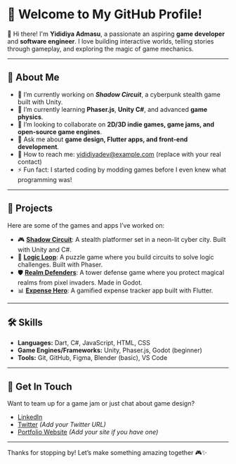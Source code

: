 # 💾 Welcome to My GitHub Profile!

👋 Hi there! I'm **Yididiya Admasu**, a passionate an aspiring **game developer** and **software engineer**. I love building interactive worlds, telling stories through gameplay, and exploring the magic of game mechanics.

---

## 🧠 About Me

* 🔭 I’m currently working on ***Shadow Circuit***, a cyberpunk stealth game built with Unity.
* 🌱 I’m currently learning **Phaser.js**, **Unity C#**, and advanced **game physics**.
* 👯 I’m looking to collaborate on **2D/3D indie games, game jams, and open-source game engines**.
* 💬 Ask me about **game design, Flutter apps, and front-end development**.
* 📨 How to reach me: [yididiyadev@example.com](mailto:yididiyadev@example.com) (replace with your real contact)
* ⚡ Fun fact: I started coding by modding games before I even knew what programming was!

---

## 🚀 Projects

Here are some of the games and apps I’ve worked on:

* 🎮 [**Shadow Circuit**](#): A stealth platformer set in a neon-lit cyber city. Built with Unity and C#.
* 🧩 [**Logic Loop**](#): A puzzle game where you build circuits to solve logic challenges. Built with Phaser.
* 🛡️ [**Realm Defenders**](#): A tower defense game where you protect magical realms from pixel invaders. Made in Godot.
* 📊 [**Expense Hero**](#): A gamified expense tracker app built with Flutter.

---

## 🛠️ Skills

* **Languages:** Dart, C#, JavaScript, HTML, CSS
* **Game Engines/Frameworks:** Unity, Phaser.js, Godot (beginner)
* **Tools:** Git, GitHub, Figma, Blender (basic), VS Code

---

## 🤝 Get In Touch

Want to team up for a game jam or just chat about game design?

* [LinkedIn](https://www.linkedin.com/in/yididiya-admasu-27199b305/)
* [Twitter](https://twitter.com/your-username) *(Add your Twitter URL)*
* [Portfolio Website](https://your-portfolio.com) *(Add your site if you have one)*

---

Thanks for stopping by! Let’s make something amazing together 🎮✨
